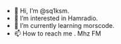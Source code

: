 - 👋 Hi, I’m @sq1ksm.
- 👀 I’m interested in Hamradio.
- 🌱 I’m currently learning morscode.
- 📫 How to reach me . Mhz FM

<!---
sq1ksm/sq1ksm is a ✨ special ✨ repository because its `README.md` (this file) appears on your GitHub profile.
You can click the Preview link to take a look at your changes.
--->
